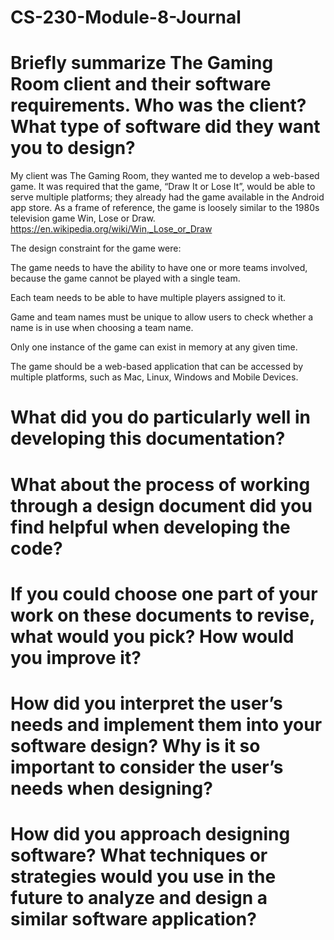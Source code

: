 # CS-230-Module-8-Journal

# Briefly summarize The Gaming Room client and their software requirements. Who was the client? What type of software did they want you to design?
My client was The Gaming Room, they wanted me to develop a web-based game. It was required that the game, “Draw It or Lose It”, would be able to serve multiple platforms; they already had the game available in the Android app store.  As a frame of reference, the game is loosely similar to the 1980s television game Win, Lose or Draw. https://en.wikipedia.org/wiki/Win,_Lose_or_Draw

The design constraint for the game were:

The game needs to have the ability to have one or more teams involved, because the game cannot be played with a single team.

Each team needs to be able to have multiple players assigned to it.

Game and team names must be unique to allow users to check whether a name is in use when choosing a team name.

Only one instance of the game can exist in memory at any given time.

The game should be a web-based application that can be accessed by multiple platforms, such as Mac, Linux, Windows and Mobile Devices.

# What did you do particularly well in developing this documentation?

# What about the process of working through a design document did you find helpful when developing the code?

# If you could choose one part of your work on these documents to revise, what would you pick? How would you improve it?

# How did you interpret the user’s needs and implement them into your software design? Why is it so important to consider the user’s needs when designing?

# How did you approach designing software? What techniques or strategies would you use in the future to analyze and design a similar software application?

